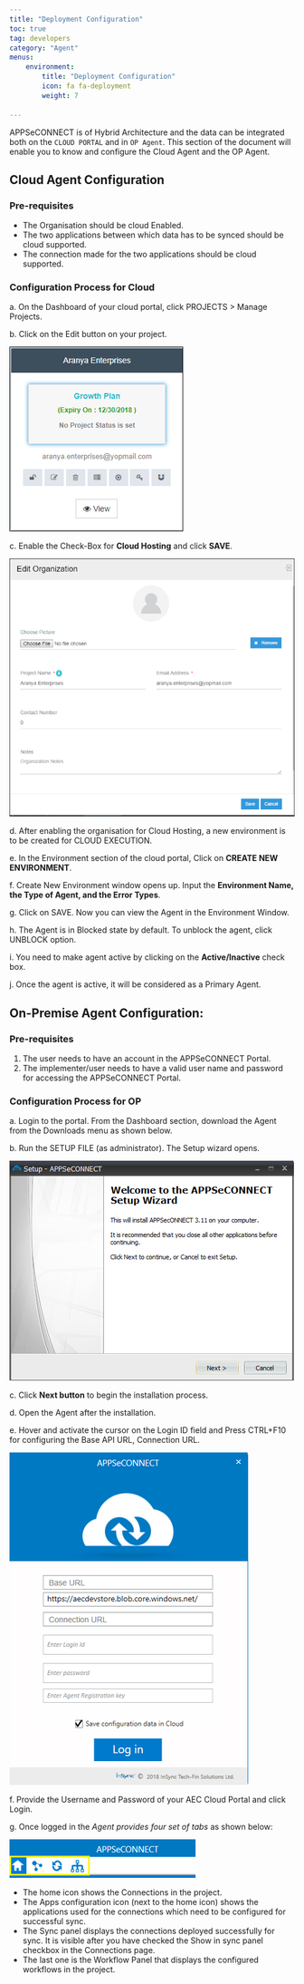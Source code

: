 ```yaml
---
title: "Deployment Configuration"
toc: true
tag: developers
category: "Agent"
menus: 
    environment:
        title: "Deployment Configuration"
        icon: fa fa-deployment
        weight: 7
        
---
```

APPSeCONNECT is of Hybrid Architecture and the data can be integrated both on the `CLOUD PORTAL`
and in `OP Agent`. This section of the document will enable you to know and configure the Cloud Agent and the OP Agent.

## Cloud Agent Configuration

### Pre-requisites
* The Organisation should be cloud Enabled.
* The two applications between which data has to be synced should be cloud supported.
* The connection made for the two applications should be cloud supported.

### Configuration Process for Cloud

a.	On the Dashboard of your cloud portal, click PROJECTS > Manage Projects.

b.	Click on the Edit button on your project.

![Edit-Organization](/staticfiles/deployment/media/AgentConfig/Edit-Organization.PNG)

c.	Enable the Check-Box for **Cloud Hosting** and click **SAVE**.

![Edit-Organization1](/staticfiles/deployment/media/AgentConfig/Edit-Organization1.PNG)

d.	After enabling the organisation for Cloud Hosting, a new environment is to be created for CLOUD EXECUTION.

e.	In the Environment section of the cloud portal, Click on **CREATE NEW ENVIRONMENT**.

f.	Create New Environment window opens up. Input the **Environment Name, the Type of Agent, and the Error Types**.

g.	Click on SAVE. Now you can view the Agent in the Environment Window.

h.	The Agent is in Blocked state by default. To unblock the agent, click UNBLOCK option.

i.	You need to make agent active by clicking on the **Active/Inactive** check box. 

j.  Once the agent is active, it will be considered as a Primary Agent.


## On-Premise Agent Configuration: 

### Pre-requisites

1.	The user needs to have an account in the APPSeCONNECT Portal.
2.	The implementer/user needs to have a valid user name and password for accessing the APPSeCONNECT Portal.

### Configuration Process for OP
a.	Login to the portal. From the Dashboard section, download the Agent from the Downloads menu as shown below.

b.	Run the SETUP FILE (as administrator). The Setup wizard opens.

![AgentWizard](/staticfiles/deployment/media/AgentConfig/AgentWizard.png)

c.  Click **Next button** to begin the installation process.

d.	Open the Agent after the installation.

e.	Hover and activate the cursor on the Login ID field and Press CTRL+F10 for configuring 
    the Base API URL, Connection URL.

![AgentLogin-Screen](/staticfiles/deployment/media/AgentConfig/AgentLogin-Screen.png)

f.	Provide the Username and Password of your AEC Cloud Portal and click Login.

g.	Once logged in the *Agent provides four set of tabs*  as shown below:

![Agent-Icon](/staticfiles/deployment/media/AgentConfig/Agent-Icon.png)

* The home icon shows the Connections in the project.
* The Apps configuration icon (next to the home icon) shows the applications used for the connections 
  which need to be configured for successful sync.
* The Sync panel displays the connections deployed successfully for sync. It is visible after you have checked the Show in 
  sync panel checkbox in the Connections page.
* The last one is the Workflow Panel that displays the configured workflows in the project.
